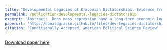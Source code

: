 ```yaml
---
title: "Developmental Legacies of Draconian Dictatorships: Evidence from the Khmer Rouge"
permalink: /publication/developmental-legacies-dictatorship
excerpt: 'Abstract:  Does mass repression have a long-term economic legacy, and if so, what explains persistence? I argue repression can undermine development by delimiting human capital. I study the aftermath of the Khmer Rouge in Cambodia. The regime implemented a campaign of violence to reorganize society, yet governing elites varied across the communist ideological spectrum. I exploit an arbitrary border that allocated villages to either the loyalist Mok or the relatively moderate Sy in Kampong Speu province. Using a regression discontinuity design, I find villages in the more extremist Southwest zone are poorer today compared to villages in the adjacent West zone, and had lower human capital immediately after the regime. Exposure to more intense repression shapes labor markets and child health, explaining intergenerational persistence. I find no conclusive evidence for other persistence channels. My findings add a novel pathway to the library of mechanisms which explain why historical coercion undermines development. '
paperurl: 'http://donaldgrasse.github.io/files/dev-legacies-dictatorship-final.pdf'
citation: 'Conditionally Accepted, American Political Science Review'
---
```


[Download paper here](http://donaldgrasse.github.io/files/dev-legacies-dictatorship-final.pdf)
